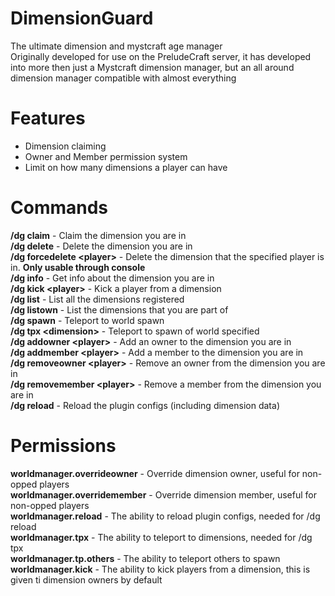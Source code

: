 # DimensionGuard
The ultimate dimension and mystcraft age manager
<br/>
Originally developed for use on the PreludeCraft server, it has developed into more then just a Mystcraft dimension manager, but an all around dimension manager compatible with almost everything

# Features
- Dimension claiming
- Owner and Member permission system
- Limit on how many dimensions a player can have

# Commands
<b>/dg claim</b> - Claim the dimension you are in<br/>
<b>/dg delete</b> - Delete the dimension you are in<br/>
<b>/dg forcedelete \<player\></b> - Delete the dimension that the specified player is in. <b>Only usable through console</b><br/>
<b>/dg info</b> - Get info about the dimension you are in<br/>
<b>/dg kick \<player\></b> - Kick a player from a dimension<br/>
<b>/dg list</b> - List all the dimensions registered<br/>
<b>/dg listown</b> - List the dimensions that you are part of<br/>
<b>/dg spawn</b> - Teleport to world spawn<br/>
<b>/dg tpx \<dimension\></b> - Teleport to spawn of world specified<br/>
<b>/dg addowner \<player\></b> - Add an owner to the dimension you are in<br/>
<b>/dg addmember \<player\></b> - Add a member to the dimension you are in<br/>
<b>/dg removeowner \<player\></b> - Remove an owner from the dimension you are in<br/>
<b>/dg removemember \<player\></b> - Remove a member from the dimension you are in<br/>
<b>/dg reload</b> - Reload the plugin configs (including dimension data)<br/>

# Permissions
<b>worldmanager.overrideowner</b> - Override dimension owner, useful for non-opped players<br/>
<b>worldmanager.overridemember</b> - Override dimension member, useful for non-opped players<br/>
<b>worldmanager.reload</b> - The ability to reload plugin configs, needed for /dg reload<br/>
<b>worldmanager.tpx</b> - The ability to teleport to dimensions, needed for /dg tpx<br/>
<b>worldmanager.tp.others</b> - The ability to teleport others to spawn<br/>
<b>worldmanager.kick</b> - The ability to kick players from a dimension, this is given ti dimension owners by default<br/>